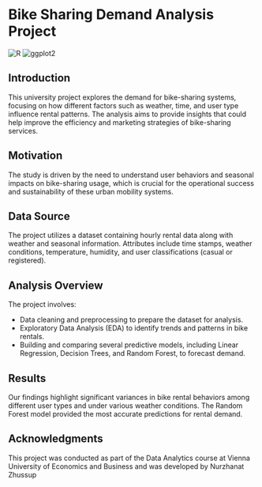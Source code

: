 # Bike Sharing Demand Analysis Project

![R](https://img.shields.io/badge/R-276DC3?style=for-the-badge&logo=R&logoColor=white)
![ggplot2](https://img.shields.io/badge/ggplot2-3399FF?style=for-the-badge&logo=ggplot2&logoColor=white)

## Introduction
This university project explores the demand for bike-sharing systems, focusing on how different factors such as weather, time, and user type influence rental patterns. The analysis aims to provide insights that could help improve the efficiency and marketing strategies of bike-sharing services.

## Motivation
The study is driven by the need to understand user behaviors and seasonal impacts on bike-sharing usage, which is crucial for the operational success and sustainability of these urban mobility systems.

## Data Source
The project utilizes a dataset containing hourly rental data along with weather and seasonal information. Attributes include time stamps, weather conditions, temperature, humidity, and user classifications (casual or registered).

## Analysis Overview
The project involves:
- Data cleaning and preprocessing to prepare the dataset for analysis.
- Exploratory Data Analysis (EDA) to identify trends and patterns in bike rentals.
- Building and comparing several predictive models, including Linear Regression, Decision Trees, and Random Forest, to forecast demand.

## Results
Our findings highlight significant variances in bike rental behaviors among different user types and under various weather conditions. The Random Forest model provided the most accurate predictions for rental demand.

## Acknowledgments
This project was conducted as part of the Data Analytics course at Vienna University of Economics and Business and was developed by Nurzhanat Zhussup
